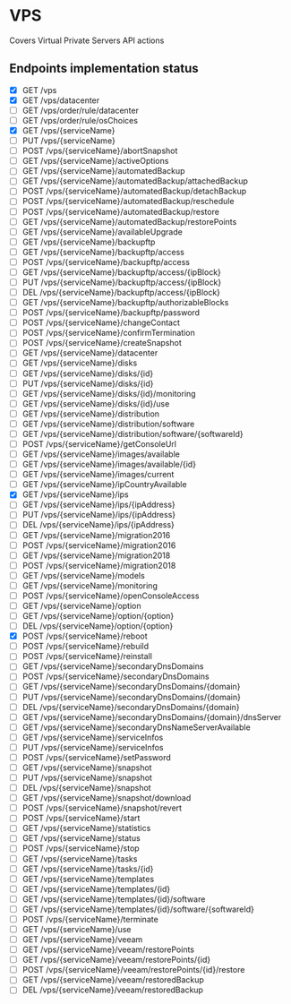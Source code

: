 # VPS

Covers Virtual Private Servers API actions

## Endpoints implementation status

- [x] GET /vps
- [x] GET /vps/datacenter
- [ ] GET /vps/order/rule/datacenter
- [ ] GET /vps/order/rule/osChoices
- [x] GET /vps/{serviceName}
- [ ] PUT /vps/{serviceName}
- [ ] POST /vps/{serviceName}/abortSnapshot
- [ ] GET /vps/{serviceName}/activeOptions
- [ ] GET /vps/{serviceName}/automatedBackup
- [ ] GET /vps/{serviceName}/automatedBackup/attachedBackup
- [ ] POST /vps/{serviceName}/automatedBackup/detachBackup
- [ ] POST /vps/{serviceName}/automatedBackup/reschedule
- [ ] POST /vps/{serviceName}/automatedBackup/restore
- [ ] GET /vps/{serviceName}/automatedBackup/restorePoints
- [ ] GET /vps/{serviceName}/availableUpgrade
- [ ] GET /vps/{serviceName}/backupftp
- [ ] GET /vps/{serviceName}/backupftp/access
- [ ] POST /vps/{serviceName}/backupftp/access
- [ ] GET /vps/{serviceName}/backupftp/access/{ipBlock}
- [ ] PUT /vps/{serviceName}/backupftp/access/{ipBlock}
- [ ] DEL /vps/{serviceName}/backupftp/access/{ipBlock}
- [ ] GET /vps/{serviceName}/backupftp/authorizableBlocks
- [ ] POST /vps/{serviceName}/backupftp/password
- [ ] POST /vps/{serviceName}/changeContact
- [ ] POST /vps/{serviceName}/confirmTermination
- [ ] POST /vps/{serviceName}/createSnapshot
- [ ] GET /vps/{serviceName}/datacenter
- [ ] GET /vps/{serviceName}/disks
- [ ] GET /vps/{serviceName}/disks/{id}
- [ ] PUT /vps/{serviceName}/disks/{id}
- [ ] GET /vps/{serviceName}/disks/{id}/monitoring
- [ ] GET /vps/{serviceName}/disks/{id}/use
- [ ] GET /vps/{serviceName}/distribution
- [ ] GET /vps/{serviceName}/distribution/software
- [ ] GET /vps/{serviceName}/distribution/software/{softwareId}
- [ ] POST /vps/{serviceName}/getConsoleUrl
- [ ] GET /vps/{serviceName}/images/available
- [ ] GET /vps/{serviceName}/images/available/{id}
- [ ] GET /vps/{serviceName}/images/current
- [ ] GET /vps/{serviceName}/ipCountryAvailable
- [x] GET /vps/{serviceName}/ips
- [ ] GET /vps/{serviceName}/ips/{ipAddress}
- [ ] PUT /vps/{serviceName}/ips/{ipAddress}
- [ ] DEL /vps/{serviceName}/ips/{ipAddress}
- [ ] GET /vps/{serviceName}/migration2016
- [ ] POST /vps/{serviceName}/migration2016
- [ ] GET /vps/{serviceName}/migration2018
- [ ] POST /vps/{serviceName}/migration2018
- [ ] GET /vps/{serviceName}/models
- [ ] GET /vps/{serviceName}/monitoring
- [ ] POST /vps/{serviceName}/openConsoleAccess
- [ ] GET /vps/{serviceName}/option
- [ ] GET /vps/{serviceName}/option/{option}
- [ ] DEL /vps/{serviceName}/option/{option}
- [x] POST /vps/{serviceName}/reboot
- [ ] POST /vps/{serviceName}/rebuild
- [ ] POST /vps/{serviceName}/reinstall
- [ ] GET /vps/{serviceName}/secondaryDnsDomains
- [ ] POST /vps/{serviceName}/secondaryDnsDomains
- [ ] GET /vps/{serviceName}/secondaryDnsDomains/{domain}
- [ ] PUT /vps/{serviceName}/secondaryDnsDomains/{domain}
- [ ] DEL /vps/{serviceName}/secondaryDnsDomains/{domain}
- [ ] GET /vps/{serviceName}/secondaryDnsDomains/{domain}/dnsServer
- [ ] GET /vps/{serviceName}/secondaryDnsNameServerAvailable
- [ ] GET /vps/{serviceName}/serviceInfos
- [ ] PUT /vps/{serviceName}/serviceInfos
- [ ] POST /vps/{serviceName}/setPassword
- [ ] GET /vps/{serviceName}/snapshot
- [ ] PUT /vps/{serviceName}/snapshot
- [ ] DEL /vps/{serviceName}/snapshot
- [ ] GET /vps/{serviceName}/snapshot/download
- [ ] POST /vps/{serviceName}/snapshot/revert
- [ ] POST /vps/{serviceName}/start
- [ ] GET /vps/{serviceName}/statistics
- [ ] GET /vps/{serviceName}/status
- [ ] POST /vps/{serviceName}/stop
- [ ] GET /vps/{serviceName}/tasks
- [ ] GET /vps/{serviceName}/tasks/{id}
- [ ] GET /vps/{serviceName}/templates
- [ ] GET /vps/{serviceName}/templates/{id}
- [ ] GET /vps/{serviceName}/templates/{id}/software
- [ ] GET /vps/{serviceName}/templates/{id}/software/{softwareId}
- [ ] POST /vps/{serviceName}/terminate
- [ ] GET /vps/{serviceName}/use
- [ ] GET /vps/{serviceName}/veeam
- [ ] GET /vps/{serviceName}/veeam/restorePoints
- [ ] GET /vps/{serviceName}/veeam/restorePoints/{id}
- [ ] POST /vps/{serviceName}/veeam/restorePoints/{id}/restore
- [ ] GET /vps/{serviceName}/veeam/restoredBackup
- [ ] DEL /vps/{serviceName}/veeam/restoredBackup
